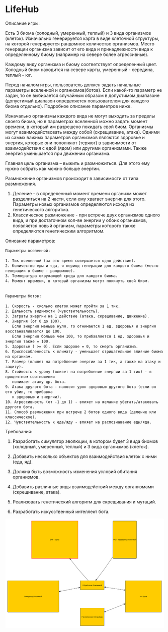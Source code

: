 # LifeHub

Описание игры:

Есть 3 биома (холодный, умеренный, теплый) и 3 вида организмов (клеток).
Изначально генерируется карта в виде клеточной структуры, на которой генерируется рандомное
количество организмов. Место генерации организма зависит от его вида и принадлежности вида к 
определенному биому (например на севере более агрессивные). 

Каждому виду организма и биому соответствует определенный цвет. 
Холодный биом находится на севере карты, умеренный - середина, теплый - юг. 

Перед началом игры, пользователь должен задать начальные параметры вселенной и организмов(ботов).
Если какой-то параметр не задан, то он выбирается случайным образом в допустимом диапазоне
(допустимый диапазон определяется пользователем для каждого биома отдельно).
Подробное описание параметров ниже.

Изначально организмы каждого вида не могут выходить за пределы своего биома, но в параметрах 
вселенной можно задать момент времени, в который им разрешено покидать свой биом.
Организмы могут взаимодействовать между собой (скрещивание, атака).
Одними из самых важных параметров организмов являются здоровье и энергия, которые они пополняют (теряют)
в зависимости от взаимодействия с едой (ядом) или другими организмами. Также энергия уменьшается
при движении организма.

Главная цель организма – выжить и размножиться. Для этого ему нужно собрать как можно больше энергии.

Размножение организмов происходит в зависимости от типа размножения. 
1. Деление - в определенный момент времени организм может разделиться на 2 части, если ему хватает энергии
   для этого. Параметры новых организмов определяются исходя из генетического алгоритма.
2. Классическое размножение - при встрече двух организмов одного вида, и при достаточном кол-ве энергии
   у обоих организмов, появляется новый организм, параметры которого также определяются генетическим 
   алгоритмом.


Описание параметров:

	Параметры вселенной: 

	1. Тик вселенной (за это время совершается одно действие).
	2. Количество еды и яда, и период генерации для каждого биома (место генерации в биоме - рандомное).
	3. Температура окружающей среды для каждого биома.
	4. Момент времени, в который организмы могут покинуть свой биом.


	Параметры ботов:

	1. Скорость - сколько клеток может пройти за 1 тик.
	2. Дальность видимости (чувствительность).
	3. Затраты энергии на 1 действие (атака, скрещивание, движение).
	4. Энергия (от 0 до 100). 
	   Если энергия меньше нуля, то отнимается 1 ед. здоровья и энергия восстанавливается до 100. 
	   Если энергия больше чем 100, то прибавляется 1 ед. здоровья и энергия также = 100.
	5. Здоровье ( >= 0). Если здорове = 0, то смерть организма.
	6. Приспособленность к климату - уменьшает отрицательное влияние биома на организм.
	7. Размер (влияет на потребление энергии за 1 тик, а также на атаку и защиту).
	8. Стойкость к урону (влияет на потребление энергии за 1 тик) - в процентном соотношении 
	   понижает атаку др. бота.
	9. Атака другого бота - наносит урон здоровью другого бота (если он его убил, то прибавка 
	   к здоровью и энергии).
	10. Агрессивность (от -1 до 1) - влияет на желание убегать/атаковать другого бота.
	11. Способ размножения при встрече 2 ботов одного вида (деление или классическое).
	12. Чувствительность к еде/яду - влияет на распознавание еды/яда.




Требования:


1. Разработать симулятор эволюции, в котором будет 3 вида биомов (холодный, умеренный, теплый)
   и 3 вида организмов (клеток).

2. Добавить несколько объектов для взаимодействия клеток с ними (еда, яд).

3. Должна быть возможность изменения условий обитания организмов.

4. Добавить различные виды взаимодействий между организмами (скрещивание, атака).

5. Реализовать генетический алгоритм для скрещивания и мутаций.

6. Разработать искусственный интеллект бота.


![Примерная схема проекта](https://github.com/Matavilla/LifeHub/blob/master/Схема%20проекта.bmp)

